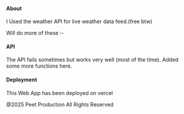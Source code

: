 #### About
I Used the weather API for live weather data feed.(free btw)

Will do more of these :-

#### API 

The API fails sometimes but works very well (most of the time).
Added some more functions here. 

#### Deployment 
This Web App has been deployed on vercel


@2025 Peet Production All Rights Reserved

